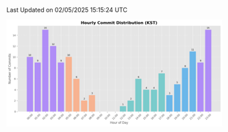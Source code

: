 <!--START_SECTION:waka-->

 Last Updated on 02/05/2025 15:15:24 UTC
<!--END_SECTION:waka-->

<!-- HOURLY-COMMIT-GRAPH:START -->
![Hourly Commit Distribution](./commit_time_stats.png)
<!-- HOURLY-COMMIT-GRAPH:END -->